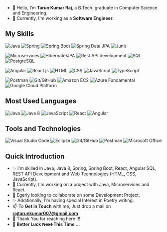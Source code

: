 - 👋 Hello, I’m **Tarun Kumar Raj**, a B.Tech. graduate in Computer Science and Engineering.
- 👀 Currently, I'm working as a **Software Engineer**.

## My Skills
![Java](https://img.shields.io/badge/-Java-000000?style=for-the-badge&logo=java)
![Spring](https://img.shields.io/badge/-Spring-000000?style=for-the-badge&logo=spring)
![Spring Boot](https://img.shields.io/badge/-Spring%20Boot-000000?style=for-the-badge&logo=spring)
![Spring Data JPA](https://img.shields.io/badge/-Spring%20Data%20JPA-000000?style=for-the-badge&logo=spring)
![Junit](https://img.shields.io/badge/-Junit-000000?style=for-the-badge&logo=junit)

![Microservices](https://img.shields.io/badge/-Microservices-000000?style=for-the-badge&logo=microservices)
![Hibernate/JPA](https://img.shields.io/badge/-Hibernate%2FJPA-000000?style=for-the-badge&logo=hibernate)
![Rest API development](https://img.shields.io/badge/-Rest%20API%20development-000000?style=for-the-badge&logo=rest)
![SQL](https://img.shields.io/badge/-SQL-000000?style=for-the-badge&logo=sql)
![PostgreSQL](https://img.shields.io/badge/-PostgreSQL-000000?style=for-the-badge&logo=postgresql)

![Angular](https://img.shields.io/badge/-Angular-000000?style=for-the-badge&logo=angular)
![React.js](https://img.shields.io/badge/-React.js-000000?style=for-the-badge&logo=react)
![HTML](https://img.shields.io/badge/-HTML-000000?style=for-the-badge&logo=html5)
![CSS](https://img.shields.io/badge/-CSS-000000?style=for-the-badge&logo=css3)
![JavaScript](https://img.shields.io/badge/-JavaScript-000000?style=for-the-badge&logo=javascript)
![TypeScript](https://img.shields.io/badge/-TypeScript-000000?style=for-the-badge&logo=typescript)

![Postman](https://img.shields.io/badge/-Postman-000000?style=for-the-badge&logo=postman)
![Git/GitHub](https://img.shields.io/badge/-Git%2FGitHub-000000?style=for-the-badge&logo=git)
![Amazon EC2](https://img.shields.io/badge/-Amazon%20EC2-000000?style=for-the-badge&logo=amazon-ec2)
![Azure Fundamental](https://img.shields.io/badge/-Azure%20Fundamental-000000?style=for-the-badge&logo=microsoft-azure)
![Google Cloud Platform](https://img.shields.io/badge/-Google%20Cloud%20Platform-000000?style=for-the-badge&logo=google-cloud)

## Most Used Languages
![Java](https://img.shields.io/badge/-Java-000000?style=for-the-badge&color=red)
![Java 8](https://img.shields.io/badge/-Java%208-000000?style=for-the-badge&color=darkred)
![JavaScript](https://img.shields.io/badge/-JavaScript-000000?style=for-the-badge&color=yellow)
![React](https://img.shields.io/badge/-React-000000?style=for-the-badge&color=blue)
![Angular](https://img.shields.io/badge/-Angular-000000?style=for-the-badge&color=red)

## Tools and Technologies
![Visual Studio Code](https://img.shields.io/badge/-Visual%20Studio%20Code-007ACC?style=for-the-badge&logo=visual-studio-code)
![Eclipse](https://img.shields.io/badge/-Postman-000000?style=for-the-badge&logo=eclipse)
![Git/GitHub](https://img.shields.io/badge/-Git%2FGitHub-000000?style=for-the-badge&logo=git)
![Postman](https://img.shields.io/badge/-Postman-000000?style=for-the-badge&logo=postman)
![Microsoft Office](https://img.shields.io/badge/-Microsoft%20Office-D83B01?style=for-the-badge&logo=microsoft-office)


## Quick Introduction
- ✨ I'm skilled in Java, Java 8, Spring, Spring Boot, React, Angular SQL, REST API Development and Web Technologies (HTML, CSS, JavaScript).
- 🌱 Currently, I'm working on a project with Java, Microservices and React.
- 💞️ Egerly looking to collaborate on some Development Project.
- ✨ Additionally, I'm having special Interest in Poetry writing.
- 📫 To **Get in Touch** with me, Just drop a mail on **rajtarunkumar007@gmail.com**
- 👋 Thank You for reaching here !!!
- 💞️ **Better Luck N̶e̶x̶t̶  This Time ...**

<!---
realtarunraj/realtarunraj is a ✨ special ✨ repository because its `README.md` (this file) appears on your GitHub profile.
You can click the Preview link to take a look at your changes.
--->
